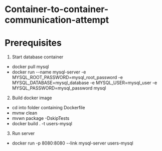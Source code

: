 # Container-to-container-communication-attempt

# Prerequisites

1. Start database container

- docker pull mysql
- docker run --name mysql-server -e MYSQL_ROOT_PASSWORD=mysql_root_password -e MYSQL_DATABASE=mysql_database -e MYSQL_USER=mysql_user -e MYSQL_PASSWORD=mysql_password mysql

2. Build docker image

- cd into folder containing Dockerfile
- mvnw clean
- mvwn package -DskipTests
- docker build . -t users-mysql

3. Run server

- docker run -p 8080:8080 --link mysql-server users-mysql
